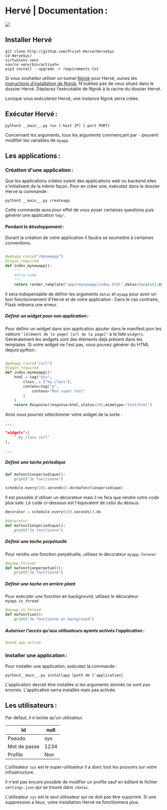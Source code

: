 # Hervé | Documentation :
![](https://img.shields.io/badge/language-python3.4-green.svg)

## Installer Hervé

```shell
git clone http://github.com/Projet-Herve/HerveSys
cd HerveSys/
virtualenv venv
source venv/bin/activate
pip3 install --upgrade -r requirements.txt
```

Si vous souhaitez utiliser un tunnel [Ngrok](https://ngrok.com/) pour Hervé, suivez les [instructions d’installation de Ngrok](https://ngrok.com/download). N'oubliez pas de vous situez dans le dossier Hervé.
Déplacez l’exécutable de Ngrok à la racine du dossier Hervé.

Lorsque vous exécuterez Hervé, une instance Ngrok serra créée.


## Exécuter Hervé :

```shell
python3 __main__.py run [-host IP] [-port PORT]
```
Concernant les arguments, tous les arguments commençant par `-` peuvent modifier les variables de `myapp`.


## Les applications :


### Création d'une application :



Que les applications créées soient des applications web ou backend elles s'initialisent de la même façon. Pour en créer une, exécutez dans le dossier Hervé la commande :

```shell
python3 __main__.py createapp
```

Cette commande aura pour effet de vous poser certaines questions puis générer une application `tmp/`.

#### Pendant le développement :

Durant la création de votre application il faudra se soumettre à certaines conventions.

```python

@webapp.route("/mynewapp")
@login_required
def index_mynewapp():
	"""
	Votre code
	"""
	return render_template("apps/mynewapp/index.html",datas=locals(),myapp=myapp)
```

Il sera indispensable de définir les arguments `datas` et `myapp` pour avoir un bon fonctionnement d'Hervé et de votre application :
Dans le cas contraire, Flask relèvera une erreur.

##### Définir un widget pour son application :

Pour définir un widget dans son application ajouter dans le manifest.json les valeurs `"[élément de la page] [url de la page]"` à la liste `widgets`.
Généralement les widgets sont des éléments déjà présent dans les templates. Si votre widget ne l'est pas, vous pouvez générer du HTML depuis python :

```python

@webapp.route("/url")
@login_required
def index_mynewapp():
	html = tag("div",
		class_ = ["my_class"],
		contenu=tag("p",
			contenu="Mon super text"
		)
	)
	return Response(response=html,status=200,mimetype="text/html")
```

Ainsi vous pourrez sélectionner votre widget de la sorte :

```json
...

"widgets":[
	".my_class /url"
],

...
```

##### Définir une tache périodique

```python
def mafonctionperiodique():
	print("Je fonctionne")

schedule.every(10).seconds().do(mafonctionperiodique)

```
Il est possible d'utiliser un décorateur mais il ne fera que rendre votre code plus sale.
Le code ci-dessous est l'équivalent de celui du dessus.

```python
decorator = schedule.every(10).seconds().do

@decorator
def mafonctionperiodique():
	print("Je fonctionne")

```

##### Définir une tache perpétuelle

Pour rendre une fonction perpétuelle, utilisez le décorateur `myapp.forever`

```python
@myapp.forever
def mafonctionperpetuel():
	print("Je fonctionne")
```
##### Définir une tache en arrière plant

Pour exécuter une fonction en background, utilisez le décorateur `myapp.in_thread`

```python
@myapp.in_thread
def mafonction():
	print("Je fonctionne en background")
```

##### Autoriser l’accès qu'aux utilisateurs ayants activés l'application :

```python
@need_app_active
```


### Installer une application :

Pour installer une application, exécutez la commande :

```python3__main__.py installapp [path de l'application] ```

L'application devrait être installée si les arguments donnés ne sont pas erronés. L'application serra installée mais pas activée.


## Les utilisateurs :

Par défaut, il n'existe qu'un utilisateur.

| Id           | null  |
|--------------|-------|
| Pseudo       | sys   |
| Mot de passe | 1234  |
| Profile      | Non   |

L'utilisateur `sys` est le super-utilisateur il a donc tout les pouvoirs sur votre infrastructure.

Il n'est pas encore possible de modifier un profile sauf en éditant le fichier `settings.json` qui se trouve dans `/datas`.

L'utilisateur `sys` est le seul utilisateur qui ne doit pas être supprimé. Si une suppression a lieux, votre installation Hervé ne fonctionnera plus.

